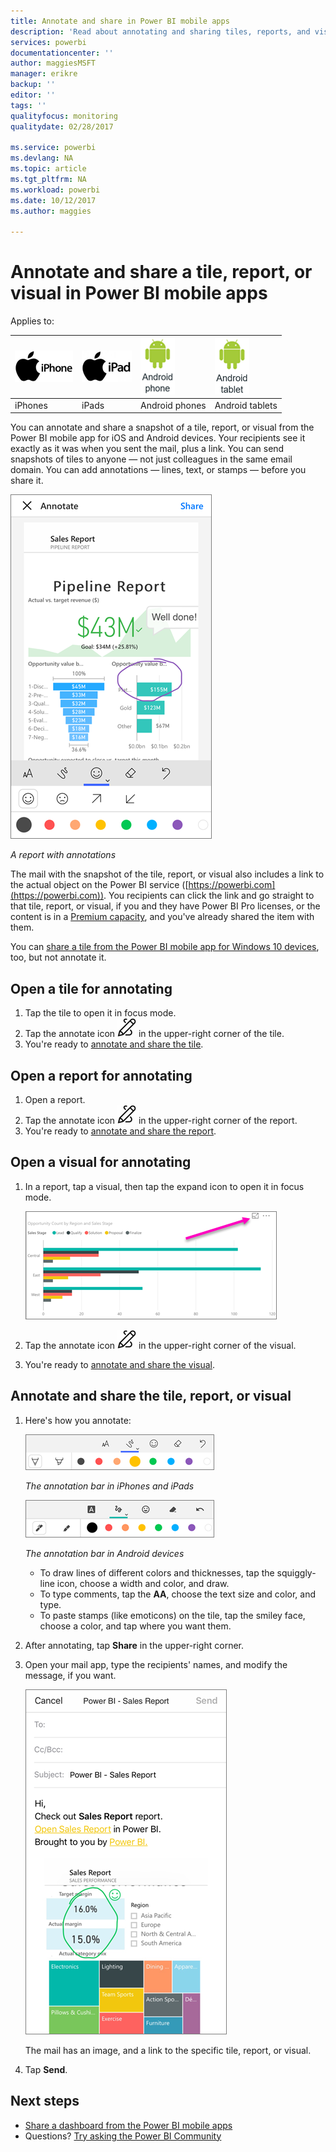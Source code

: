 ```yaml
---
title: Annotate and share in Power BI mobile apps
description: 'Read about annotating and sharing tiles, reports, and visuals from the Microsoft Power BI mobile app for iOS and Android. '
services: powerbi
documentationcenter: ''
author: maggiesMSFT
manager: erikre
backup: ''
editor: ''
tags: ''
qualityfocus: monitoring
qualitydate: 02/28/2017

ms.service: powerbi
ms.devlang: NA
ms.topic: article
ms.tgt_pltfrm: NA
ms.workload: powerbi
ms.date: 10/12/2017
ms.author: maggies

---
```

# Annotate and share a tile, report, or visual in Power BI mobile apps
Applies to:

| ![iPhone](media/mobile-annotate-and-share-a-tile-from-the-mobile-apps/iphone-logo-50-px.png) | ![iPad](media/mobile-annotate-and-share-a-tile-from-the-mobile-apps/ipad-logo-50-px.png) | ![Android phone](media/mobile-annotate-and-share-a-tile-from-the-mobile-apps/android-phone-logo-50-px.png) | ![Android tablet](media/mobile-annotate-and-share-a-tile-from-the-mobile-apps/android-tablet-logo-50-px.png) |
|:--- |:--- |:--- |:--- |
| iPhones |iPads |Android phones |Android tablets |

You can annotate and share a snapshot of a tile, report, or visual from the Power BI mobile app for iOS and Android devices. Your recipients see it exactly as it was when you sent the mail, plus a link. You can send snapshots of tiles to anyone — not just colleagues in the same email domain. You can add annotations — lines, text, or stamps — before you share it.

![Report with annotations](media/mobile-annotate-and-share-a-tile-from-the-mobile-apps/power-bi-iphone-annotate.png)

*A report with annotations*

The mail with the snapshot of the tile, report, or visual also includes a link to the actual object on the Power BI service ([https://powerbi.com](https://powerbi.com)). You recipients can click the link and go straight to that tile, report, or visual, if you and they have Power BI Pro licenses, or the content is in a [Premium capacity](service-premium.md), and you've already shared the item with them. 

You can [share a tile from the Power BI mobile app for Windows 10 devices](powerbi-mobile-share-a-tile-from-the-win10phone-app.md), too, but not annotate it.

## Open a tile for annotating
1. Tap the tile to open it in focus mode.
2. Tap the annotate icon ![Annotate icon](media/mobile-annotate-and-share-a-tile-from-the-mobile-apps/power-bi-ios-annotate-icon.png) in the upper-right corner of the tile.
3. You're ready to [annotate and share the tile](mobile-annotate-and-share-a-tile-from-the-mobile-apps.md#annotate-and-share-the-tile-report-or-visual).

## Open a report for annotating
1. Open a report. 
2. Tap the annotate icon ![Annotate icon](media/mobile-annotate-and-share-a-tile-from-the-mobile-apps/power-bi-ios-annotate-icon.png) in the upper-right corner of the report.
3. You're ready to [annotate and share the report](mobile-annotate-and-share-a-tile-from-the-mobile-apps.md#annotate-and-share-the-tile-report-or-visual).

## Open a visual for annotating
1. In a report, tap a visual, then tap the expand icon to open it in focus mode. 
   
    ![Focus mode icon](media/mobile-annotate-and-share-a-tile-from-the-mobile-apps/power-bi-ios-visual-focus-mode.png)
2. Tap the annotate icon ![Annotate icon](media/mobile-annotate-and-share-a-tile-from-the-mobile-apps/power-bi-ios-annotate-icon.png) in the upper-right corner of the visual.
3. You're ready to [annotate and share the visual](mobile-annotate-and-share-a-tile-from-the-mobile-apps.md#annotate-and-share-the-tile-report-or-visual).

## Annotate and share the tile, report, or visual
1. Here's how you annotate:  
   
   ![Annotation bar in iPhones and iPads](media/mobile-annotate-and-share-a-tile-from-the-mobile-apps/power-bi-ios-annotation-menu.png)
   
   *The annotation bar in iPhones and iPads*
   
   ![Annotation bar in Android devices](media/mobile-annotate-and-share-a-tile-from-the-mobile-apps/power-bi-android-annotate-bar.png)
   
   *The annotation bar in Android devices*
   
   * To draw lines of different colors and thicknesses, tap the squiggly-line icon, choose a width and color, and draw.  
   * To type comments, tap the **AA**, choose the text size and color, and type.  
   * To paste stamps (like emoticons) on the tile, tap the smiley face, choose a color, and tap where you want them.   
2. After annotating, tap **Share** in the upper-right corner.
3. Open your mail app, type the recipients' names, and modify the message, if you want.  
   
   ![Annotated report in email](media/mobile-annotate-and-share-a-tile-from-the-mobile-apps/power-bi-iphone-annotate-send.png)
   
   The mail has an image, and a link to the specific tile, report, or visual. 
4. Tap **Send**.

## Next steps
* [Share a dashboard from the Power BI mobile apps](powerbi-mobile-share-a-dashboard-from-the-iphone-app.md)
* Questions? [Try asking the Power BI Community](http://community.powerbi.com/)

